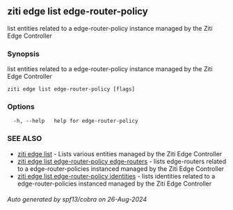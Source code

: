 ## ziti edge list edge-router-policy

list entities related to a edge-router-policy instance managed by the Ziti Edge Controller

### Synopsis

list entities related to a edge-router-policy instance managed by the Ziti Edge Controller

```
ziti edge list edge-router-policy [flags]
```

### Options

```
  -h, --help   help for edge-router-policy
```

### SEE ALSO

* [ziti edge list](../list.md)	 - Lists various entities managed by the Ziti Edge Controller
* [ziti edge list edge-router-policy edge-routers](edge-routers/edge-routers.md)	 - lists edge-routers related to a edge-router-policies instanced managed by the Ziti Edge Controller
* [ziti edge list edge-router-policy identities](identities/identities.md)	 - lists identities related to a edge-router-policies instanced managed by the Ziti Edge Controller

###### Auto generated by spf13/cobra on 26-Aug-2024
